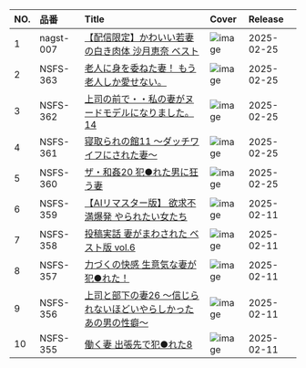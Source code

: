 |NO.|品番|Title|Cover|Release|
|:---|:---|:---|:---|:---|
1|nagst-007|[【配信限定】かわいい若妻の白き肉体 沙月恵奈 ベスト](https://www.avmoive.top/index.php/archives/15704/)|![image](https://www.nagae-style.com/wp/wp-content/uploads/2025/01/nagst-007_4.jpg)|2025-02-25
2|NSFS-363|[老人に身を委ねた妻！ もう老人しか愛せない。](https://www.avmoive.top/index.php/archives/15694/)|![image](https://www.nagae-style.com/wp/wp-content/uploads/2025/01/NSFS-363.jpg)|2025-02-25
3|NSFS-362|[上司の前で・・私の妻がヌードモデルになりました。14](https://www.avmoive.top/index.php/archives/15690/)|![image](https://www.nagae-style.com/wp/wp-content/uploads/2025/01/NSFS-362.jpg)|2025-02-25
4|NSFS-361|[寝取られの館11 ～ダッチワイフにされた妻～](https://www.avmoive.top/index.php/archives/15689/)|![image](https://www.nagae-style.com/wp/wp-content/uploads/2025/01/NSFS-361.jpg)|2025-02-25
5|NSFS-360|[ザ・和姦20 犯●れた男に狂う妻](https://www.avmoive.top/index.php/archives/15688/)|![image](https://www.nagae-style.com/wp/wp-content/uploads/2025/01/NSFS-360-1.jpg)|2025-02-25
6|NSFS-359|[【AIリマスター版】 欲求不満爆発 やられたい女たち](https://www.avmoive.top/index.php/archives/15693/)|![image](https://www.nagae-style.com/wp/wp-content/uploads/2025/01/NSFS-359-1.jpg)|2025-02-11
7|NSFS-358|[投稿実話 妻がまわされた ベスト版 vol.6](https://www.avmoive.top/index.php/archives/15692/)|![image](https://www.nagae-style.com/wp/wp-content/uploads/2025/01/NSFS-358.jpg)|2025-02-11
8|NSFS-357|[力づくの快感 生意気な妻が犯●れた！](https://www.avmoive.top/index.php/archives/15691/)|![image](https://www.nagae-style.com/wp/wp-content/uploads/2025/01/NSFS-357-1.jpg)|2025-02-11
9|NSFS-356|[上司と部下の妻26 ～信じられないほどいやらしかったあの男の性癖～](https://www.avmoive.top/index.php/archives/15687/)|![image](https://www.nagae-style.com/wp/wp-content/uploads/2025/01/NSFS-356.jpg)|2025-02-11
10|NSFS-355|[働く妻 出張先で犯●れた8](https://www.avmoive.top/index.php/archives/15686/)|![image](https://www.nagae-style.com/wp/wp-content/uploads/2025/01/NSFS-355.jpg)|2025-02-11